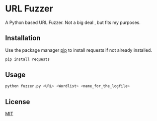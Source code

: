 # URL Fuzzer

A Python based URL Fuzzer. Not a big deal , but fits my purposes.

## Installation

Use the package manager [pip](https://pip.pypa.io/en/stable/) to install requests if not already installed.

```bash
pip install requests
```

## Usage

```bash
python fuzzer.py <URL> <Wordlist> <name_for_the_logfile>
```

## License
[MIT](https://choosealicense.com/licenses/mit/)
